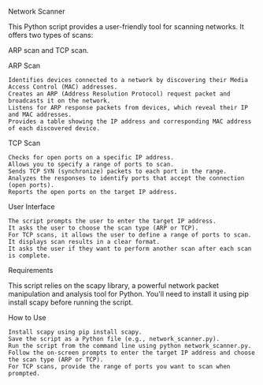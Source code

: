 Network Scanner

This Python script provides a user-friendly tool for scanning networks. It offers two types of scans:

 ARP scan and TCP scan.

ARP Scan

    Identifies devices connected to a network by discovering their Media Access Control (MAC) addresses.
    Creates an ARP (Address Resolution Protocol) request packet and broadcasts it on the network.
    Listens for ARP response packets from devices, which reveal their IP and MAC addresses.
    Provides a table showing the IP address and corresponding MAC address of each discovered device.

TCP Scan

    Checks for open ports on a specific IP address.
    Allows you to specify a range of ports to scan.
    Sends TCP SYN (synchronize) packets to each port in the range.
    Analyzes the responses to identify ports that accept the connection (open ports).
    Reports the open ports on the target IP address.

User Interface

    The script prompts the user to enter the target IP address.
    It asks the user to choose the scan type (ARP or TCP).
    For TCP scans, it allows the user to define a range of ports to scan.
    It displays scan results in a clear format.
    It asks the user if they want to perform another scan after each scan is complete.

Requirements

This script relies on the scapy library, a powerful network packet manipulation and analysis tool for Python. You'll need to install it using pip install scapy before running the script.

How to Use

    Install scapy using pip install scapy.
    Save the script as a Python file (e.g., network_scanner.py).
    Run the script from the command line using python network_scanner.py.
    Follow the on-screen prompts to enter the target IP address and choose the scan type (ARP or TCP).
    For TCP scans, provide the range of ports you want to scan when prompted.
